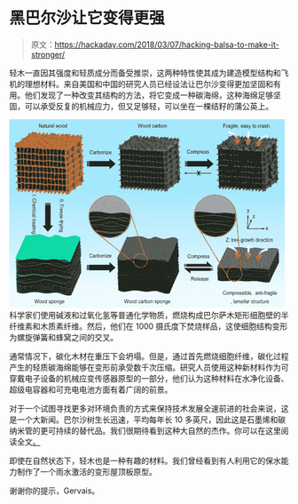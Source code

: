 # 黑巴尔沙让它变得更强

> 原文：<https://hackaday.com/2018/03/07/hacking-balsa-to-make-it-stronger/>

轻木一直因其强度和轻质成分而备受推崇，这两种特性使其成为建造模型结构和飞机的理想材料。来自美国和中国的研究人员已经设法让巴尔沙变得更加坚固和有用。他们发现了一种改变其结构的方法，将它变成一种碳海绵，这种海绵足够坚固，可以承受反复的机械应力，但又足够轻，可以坐在一棵结籽的蒲公英上。

[![](img/b236cfbf129d736c0d7e72b1514a06a6.png)](https://hackaday.com/wp-content/uploads/2018/03/balsa-structure.png) 科学家们使用碱液和过氧化氢等普通化学物质，燃烧构成巴尔萨木矩形细胞壁的半纤维素和木质素纤维。然后，他们在 1000 摄氏度下焚烧样品，这使细胞结构变形为螺旋弹簧和蜂窝之间的交叉。

通常情况下，碳化木材在重压下会坍塌。但是，通过首先燃烧细胞纤维，碳化过程产生的轻质碳海绵能够在变形前承受数千次压缩。研究人员使用这种新材料作为可穿戴电子设备的机械应变传感器原型的一部分，他们认为这种材料在水净化设备、超级电容器和可充电电池方面有着广阔的前景。

对于一个试图寻找更多对环境负责的方式来保持技术发展全速前进的社会来说，这是一个大新闻。巴尔沙树生长迅速，平均每年长 10 多英尺，因此这是石墨烯和碳纳米管的更可持续的替代品。我们很期待看到这种大自然的杰作。你可以在这里阅读全文[。](https://www.sciencedirect.com/science/article/pii/S2451929417305302)

即使在自然状态下，轻木也是一种有趣的材料。我们曾经看到有人利用它的保水能力制作了一个雨水激活的变形屋顶板原型。

谢谢你的提示，Gervais。